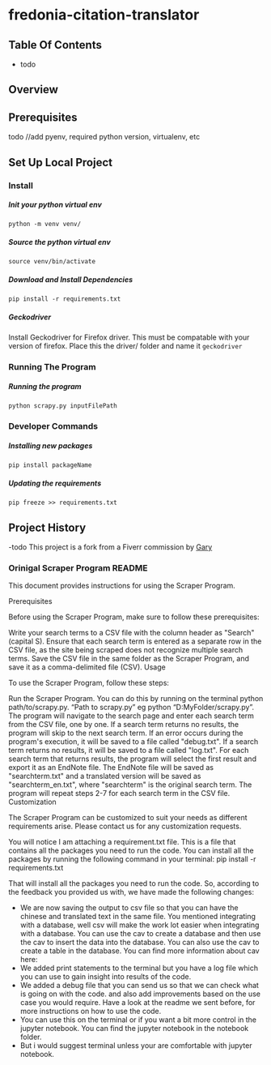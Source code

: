 # fredonia-citation-translator

## Table Of Contents
- todo


## Overview

## Prerequisites
todo
//add pyenv, required python version, virtualenv, etc

## Set Up Local Project

### Install

##### Init your python virtual env
`python -m venv venv/`

##### Source the python virtual env
`source venv/bin/activate`

##### Download and Install Dependencies
`pip install -r requirements.txt`

#####  Geckodriver

Install Geckodriver for Firefox driver. This must be compatable with your version of firefox. Place this the driver/ folder and name it `geckodriver`

### Running The Program

##### Running the program
`python scrapy.py inputFilePath`

### Developer Commands

##### Installing new packages
`pip install packageName`

##### Updating the requirements
`pip freeze >> requirements.txt`




## Project History
-todo
This project is a fork from a Fiverr commission by [Gary](email)

### Orinigal Scraper Program README

This document provides instructions for using the Scraper Program.

Prerequisites

Before using the Scraper Program, make sure to follow these prerequisites:

Write your search terms to a CSV file with the column header as "Search" (capital S).
Ensure that each search term is entered as a separate row in the CSV file, as the site being scraped does not recognize multiple search terms.
Save the CSV file in the same folder as the Scraper Program, and save it as a comma-delimited file (CSV).
Usage

To use the Scraper Program, follow these steps:

Run the Scraper Program. You can do this by running on the terminal python path/to/scrapy.py. “Path to scrapy.py” eg python “D:MyFolder/scrapy.py”.
The program will navigate to the search page and enter each search term from the CSV file, one by one.
If a search term returns no results, the program will skip to the next search term.
If an error occurs during the program's execution, it will be saved to a file called "debug.txt".
If a search term returns no results, it will be saved to a file called "log.txt".
For each search term that returns results, the program will select the first result and export it as an EndNote file.
The EndNote file will be saved as "searchterm.txt" and a translated version will be saved as "searchterm_en.txt", where "searchterm" is the original search term.
The program will repeat steps 2-7 for each search term in the CSV file.
Customization

The Scraper Program can be customized to suit your needs as different requirements arise. Please contact us for any customization requests.

You will notice I am attaching a requirement.txt file. This is a file that contains all the packages you need to run the code. You can install all the packages by running the following command in your terminal:
pip install -r requirements.txt

That will install all the packages you need to run the code.
So, according to the feedback you provided us with, we have made the following changes:
- We are now saving the output to csv file so that you can have the chinese and translated text in the same file.
You mentioned integrating with a database, well csv will make the work lot easier when integrating with a database. You can use the cav to create a database and then use the cav to insert the data into the database. You can also use the cav to create a table in the database. You can find more information about cav here:
- We added print statements to the terminal but you have a log file which you can use to gain insight into results of the code.
- We added a debug file that you can send us so that we can check what is going on with the code. and also add improvements based on the
 use case you would require.
 Have a look at the readme we sent before, for more instructions on how to use the code.
 - You can use this on the terminal or if you want a bit more control in the jupyter notebook. You can find the jupyter notebook in the notebook folder.
 - But i would suggest terminal unless your are comfortable with jupyter notebook.